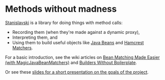 # Methods without madness

[Stanislavski](http://github.com/youdevise/stanislavski) is a library for doing things with method calls:

  * Recording them (when they're made against a dynamic proxy),
  * Interpreting them, and
  * Using them to build useful objects like [Java Beans](http://en.wikipedia.org/wiki/JavaBeans) and [Hamcrest Matchers](http://code.google.com/p/hamcrest/).

For a basic introduction, see the wiki articles on [Bean Matching Made Easier (with MagicJavaBeanMatchers)](https://github.com/youdevise/stanislavski/wiki/Magic-Java-Bean-Matchers) and [Builders Without Boilerplate](https://github.com/youdevise/stanislavski/wiki/MagicRecordBuilders).

Or see these [slides for a short presentation on the goals of the project](https://docs.google.com/presentation/d/1toioIpW-HjOPlBNEios_KghNjhAaPcDNs8MvxC9MkRs/edit#slide=id.p).
